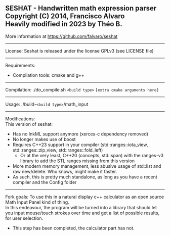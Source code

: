 SESHAT - Handwritten math expression parser  
Copyright (C) 2014, Francisco Alvaro  
Heavily modified in 2023 by Théo B.
----------------

More information at https://github.com/falvaro/seshat

----------------
License: Seshat is released under the license GPLv3 (see LICENSE file)

----------------
Requirements:
- Compilation tools: cmake and g++

----------------
Compilation: ./do_compile.sh `<build type>` `[extra cmake arguments here]`

----------------
Usage: ./build-`<build type>`/math_input

----------------
Modifications:  
This version of seshat:
- Has no InkML support anymore (xerces-c dependency removed)
- No longer makes use of boost
- Requires  C++23 support in your compiler (std::ranges::iota_view, std::ranges::zip_view, std::ranges::fold_left)
  - Or at the very least, C++20 (concepts, std::span) with the ranges-v3 library to add the STL ranges missing from this version
- More modern memory management, less abusive usage of std::list and raw new/delete. Who knows, might make it faster.
- As such, this is pretty much standalone, as long as you have a recent compiler and the Config folder

----------------
Fork goals:
To use this in a natural display c++ calculator as an open source Math Input Panel kind of thing.  
In this endeavour, the program will be turned into a library that should let you input mouse/touch strokes over time and get a list of possible results, for user selection.  
- This step has been completed, the calculator part has not.
